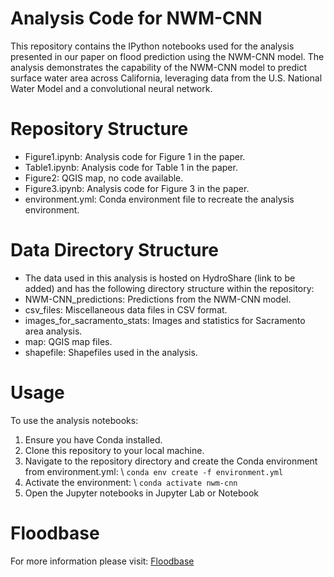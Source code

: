 # Analysis Code for NWM-CNN
This repository contains the IPython notebooks used for the analysis presented in our paper on flood prediction using the NWM-CNN model. The analysis demonstrates the capability of the NWM-CNN model to predict surface water area across California, leveraging data from the U.S. National Water Model and a convolutional neural network.

# Repository Structure
* Figure1.ipynb: Analysis code for Figure 1 in the paper.  
* Table1.ipynb: Analysis code for Table 1 in the paper.  
* Figure2: QGIS map, no code available.  
* Figure3.ipynb: Analysis code for Figure 3 in the paper.  
* environment.yml: Conda environment file to recreate the analysis environment.  

# Data Directory Structure
* The data used in this analysis is hosted on HydroShare (link to be added) and has the following directory structure within the repository:
* NWM-CNN_predictions: Predictions from the NWM-CNN model.
* csv_files: Miscellaneous data files in CSV format.
* images_for_sacramento_stats: Images and statistics for Sacramento area analysis.
* map: QGIS map files.
* shapefile: Shapefiles used in the analysis.

# Usage
To use the analysis notebooks:
1. Ensure you have Conda installed.
2. Clone this repository to your local machine.
3. Navigate to the repository directory and create the Conda environment from environment.yml: \\  ``conda env create -f environment.yml``
4. Activate the environment: \\ ``conda activate nwm-cnn``
5. Open the Jupyter notebooks in Jupyter Lab or Notebook

# Floodbase
For more information please visit: [Floodbase](https://www.floodbase.com/about)